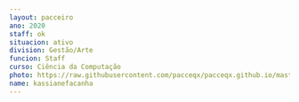 ```yaml
---
layout: pacceiro
ano: 2020
staff: ok
situacion: ativo
division: Gestão/Arte
funcion: Staff
curso: Ciência da Computação
photo: https://raw.githubusercontent.com/pacceqx/pacceqx.github.io/master/assets/pic/bolsistas/pacce (13).png
name: kassianefacanha
---
```


